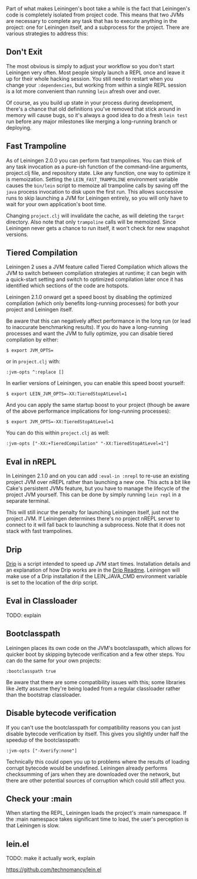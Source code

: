 Part of what makes Leiningen's boot take a while is the fact that
Leiningen's code is completely isolated from project code. This means
that two JVMs are necessary to complete any task that has to execute
anything in the project: one for Leiningen itself, and a subprocess
for the project. There are various strategies to address this:

## Don't Exit

The most obvious is simply to adjust your workflow so you don't start
Leiningen very often. Most people simply launch a REPL once and leave
it up for their whole hacking session. You still need to restart when
you change your `:dependencies`, but working from within a single REPL
session is a lot more convenient than running `lein` afresh over and
over.

Of course, as you build up state in your process during development,
there's a chance that old definitions you've removed that stick around
in memory will cause bugs, so it's always a good idea to do a fresh
`lein test` run before any major milestones like merging a
long-running branch or deploying.

## Fast Trampoline

As of Leiningen 2.0.0 you can perform fast trampolines. You can think
of any task invocation as a pure-ish function of the command-line
arguments, project.clj file, and repository state. Like any function,
one way to optimize it is memoization. Setting the
`LEIN_FAST_TRAMPOLINE` environment variable causes the `bin/lein`
script to memoize all trampoline calls by saving off the `java`
process invocation to disk upon the first run. This allows
successive runs to skip launching a JVM for Leiningen entirely, so
you will only have to wait for your own application's boot time.

Changing `project.clj` will invalidate the cache, as will deleting the
`target` directory. Also note that only `trampoline` calls will be
memoized. Since Leiningen never gets a chance to run itself, it won't
check for new snapshot versions.

## Tiered Compilation

Leiningen 2 uses a JVM feature called Tiered Compilation which allows
the JVM to switch between compilation strategies at runtime; it can
begin with a quick-start setting and switch to optimized compilation
later once it has identified which sections of the code are hotspots.

Leiningen 2.1.0 onward get a speed boost by disabling the optimized
compilation (which only benefits long-running processes) for both 
your project and Leiningen itself.  

Be aware that this can negatively affect performance in the long run 
(or lead to inaccurate benchmarking results).  If you do have a 
long-running processes and want the JVM to fully optimize, you can 
disable tiered compilation by either:

    $ export JVM_OPTS=

or in `project.clj` with:

    :jvm-opts ^:replace []

In earlier versions of Leiningen, you can enable this speed boost yourself:

    $ export LEIN_JVM_OPTS=-XX:TieredStopAtLevel=1

And you can apply the same startup boost to your project (though be aware
of the above performance implications for long-running processes):

    $ export JVM_OPTS=-XX:TieredStopAtLevel=1

You can do this within `project.clj` as well:

    :jvm-opts ["-XX:+TieredCompilation" "-XX:TieredStopAtLevel=1"]


## Eval in nREPL

In Leiningen 2.1.0 and on you can add `:eval-in :nrepl` to re-use an
existing project JVM over nREPL rather than launching a new one. This
acts a bit like Cake's persistent JVMs feature, but you have to manage
the lifecycle of the project JVM yourself. This can be done by simply
running `lein repl` in a separate terminal.

This will still incur the penalty for launching Leiningen itself, just
not the project JVM. If Leiningen determines there's no project nREPL
server to connect to it will fall back to launching a subprocess. Note
that it does not stack with fast trampolines.

## Drip

[Drip](https://github.com/flatland/drip/) is a script intended to speed up JVM start times. Installation details and an explanation of how Drip works are in the [Drip Readme](https://github.com/flatland/drip/blob/develop/README.md).  Leiningen will make use of a Drip installation if the LEIN_JAVA_CMD environment variable is set to the location of the drip script.

## Eval in Classloader

TODO: explain

## Bootclasspath

Leiningen places its own code on the JVM's bootclasspath, which allows
for quicker boot by skipping bytecode verification and a few other
steps. You can do the same for your own projects:

    :bootclasspath true

Be aware that there are some compatibility issues with this; some
libraries like Jetty assume they're being loaded from a regular
classloader rather than the bootstrap classloader.

## Disable bytecode verification

If you can't use the bootclasspath for compatibility reasons you can
just disable bytecode verification by itself. This gives you slightly
under half the speedup of the bootclasspath:

    :jvm-opts ["-Xverify:none"]

Technically this could open you up to problems where the results of
loading corrupt bytecode would be undefined. Leiningen already
performs checksumming of jars when they are downloaded over the
network, but there are other potential sources of corruption which
could still affect you.

## Check your :main

When starting the REPL, Leiningen loads the project's :main namespace.
If the :main namespace takes significant time to load, the user's perception
is that Leiningen is slow.

## lein.el

TODO: make it actually work, explain

https://github.com/technomancy/lein.el